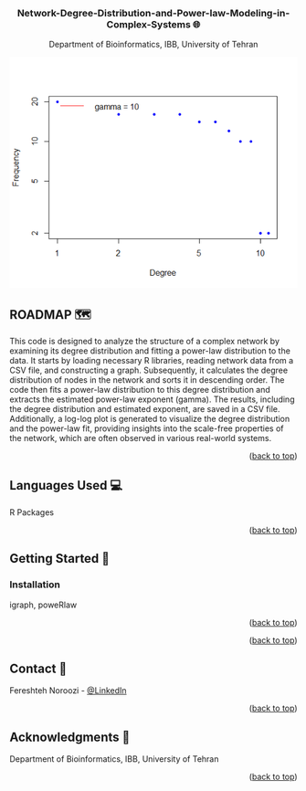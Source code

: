 <!-- Improved compatibility of back to top link: See: https://github.com/othneildrew/Best-README-Template/pull/73 -->
<a name="readme-top"></a>

<!-- PROJECT LOGO -->
<br />
<div align="center">

<h3 align="center">Network-Degree-Distribution-and-Power-law-Modeling-in-Complex-Systems 🌐</h3>

  <p align="center">
    Department of Bioinformatics, IBB, University of Tehran
    <br />
  </p>
</div>

<div align="center">
  <img src="LOGO.PNG" alt="Alt text">
</div>

<!-- ABOUT THE PROJECT -->
## ROADMAP 🗺️

This code is designed to analyze the structure of a complex network by examining its degree distribution and fitting a power-law distribution to the data. It starts by loading necessary R libraries, reading network data from a CSV file, and constructing a graph. Subsequently, it calculates the degree distribution of nodes in the network and sorts it in descending order. The code then fits a power-law distribution to this degree distribution and extracts the estimated power-law exponent (gamma). The results, including the degree distribution and estimated exponent, are saved in a CSV file. Additionally, a log-log plot is generated to visualize the degree distribution and the power-law fit, providing insights into the scale-free properties of the network, which are often observed in various real-world systems.

<p align="right">(<a href="#readme-top">back to top</a>)</p>

## Languages Used 💻

 R Packages 

<p align="right">(<a href="#readme-top">back to top</a>)</p>

<!-- GETTING STARTED -->
## Getting Started 🚀

### Installation

igraph, poweRlaw

<p align="right">(<a href="#readme-top">back to top</a>)</p>

<p align="right">(<a href="#readme-top">back to top</a>)</p>

<!-- CONTACT -->
## Contact 📧

Fereshteh Noroozi - [@LinkedIn](https://ir.linkedin.com/in/fereshteh-noroozi-a90886118?original_referer=https%3A%2F%2Fwww.google.com%2F) 

<p align="right">(<a href="#readme-top">back to top</a>)</p>

<!-- ACKNOWLEDGMENTS -->
## Acknowledgments 🙌

Department of Bioinformatics, IBB, University of Tehran

<p align="right">(<a href="#readme-top">back to top</a>)</p>

<!-- MARKDOWN LINKS & IMAGES -->
<!-- https://www.markdownguide.org/basic-syntax/#reference-style-links -->
[contributors-shield]: https://img.shields.io/github/contributors/github_username/repo_name.svg?style=for-the-badge
[contributors-url]: https://github.com/github_username/repo_name/graphs/contributors
[forks-shield]: https://img.shields.io/github/forks/github_username/repo_name.svg?style=for-the-badge
[forks-url]: https://github.com/github_username/repo_name/network/members
[stars-shield]: https://img.shields.io/github/stars/github_username/repo_name.svg?style=for-the-badge
[stars-url]: https://github.com/github_username/repo_name/stargazers
[issues-shield]: https://img.shields.io/github/issues/github_username/repo_name.svg?style=for-the-badge
[issues-url]: https://github.com/github_username/repo_name/issues
[license-shield]: https://img.shields.io/github/license/github_username/repo_name.svg?style=for-the-badge
[license-url]: https://github.com/github_username/repo_name/blob/master/LICENSE.txt
[linkedin-shield]: h
